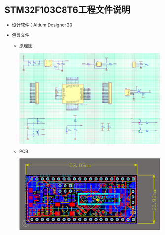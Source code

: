 # STM32F103C8T6工程文件说明

- 设计软件：Altium Designer 20

- 包含文件

  - 原理图

    ![原理图](原理图.png)

  - PCB

    ![预览图](预览图.png)

